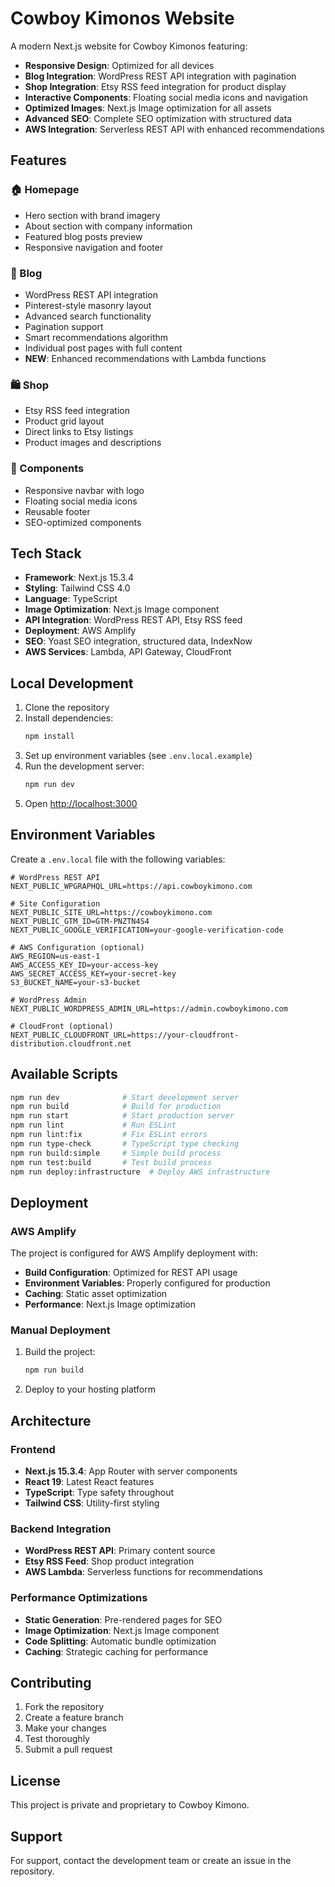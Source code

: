 # Cowboy Kimonos Website

A modern Next.js website for Cowboy Kimonos featuring:

- **Responsive Design**: Optimized for all devices
- **Blog Integration**: WordPress REST API integration with pagination
- **Shop Integration**: Etsy RSS feed integration for product display
- **Interactive Components**: Floating social media icons and navigation
- **Optimized Images**: Next.js Image optimization for all assets
- **Advanced SEO**: Complete SEO optimization with structured data
- **AWS Integration**: Serverless REST API with enhanced recommendations

## Features

### 🏠 Homepage
- Hero section with brand imagery
- About section with company information
- Featured blog posts preview
- Responsive navigation and footer

### 📝 Blog
- WordPress REST API integration
- Pinterest-style masonry layout
- Advanced search functionality
- Pagination support
- Smart recommendations algorithm
- Individual post pages with full content
- **NEW**: Enhanced recommendations with Lambda functions

### 🛍️ Shop
- Etsy RSS feed integration
- Product grid layout
- Direct links to Etsy listings
- Product images and descriptions

### 📱 Components
- Responsive navbar with logo
- Floating social media icons
- Reusable footer
- SEO-optimized components

## Tech Stack

- **Framework**: Next.js 15.3.4
- **Styling**: Tailwind CSS 4.0
- **Language**: TypeScript
- **Image Optimization**: Next.js Image component
- **API Integration**: WordPress REST API, Etsy RSS feed
- **Deployment**: AWS Amplify
- **SEO**: Yoast SEO integration, structured data, IndexNow
- **AWS Services**: Lambda, API Gateway, CloudFront

## Local Development

1. Clone the repository
2. Install dependencies:
   ```bash
   npm install
   ```
3. Set up environment variables (see `.env.local.example`)
4. Run the development server:
   ```bash
   npm run dev
   ```
5. Open [http://localhost:3000](http://localhost:3000)

## Environment Variables

Create a `.env.local` file with the following variables:

```env
# WordPress REST API
NEXT_PUBLIC_WPGRAPHQL_URL=https://api.cowboykimono.com

# Site Configuration
NEXT_PUBLIC_SITE_URL=https://cowboykimono.com
NEXT_PUBLIC_GTM_ID=GTM-PNZTN4S4
NEXT_PUBLIC_GOOGLE_VERIFICATION=your-google-verification-code

# AWS Configuration (optional)
AWS_REGION=us-east-1
AWS_ACCESS_KEY_ID=your-access-key
AWS_SECRET_ACCESS_KEY=your-secret-key
S3_BUCKET_NAME=your-s3-bucket

# WordPress Admin
NEXT_PUBLIC_WORDPRESS_ADMIN_URL=https://admin.cowboykimono.com

# CloudFront (optional)
NEXT_PUBLIC_CLOUDFRONT_URL=https://your-cloudfront-distribution.cloudfront.net
```

## Available Scripts

```bash
npm run dev              # Start development server
npm run build            # Build for production
npm run start            # Start production server
npm run lint             # Run ESLint
npm run lint:fix         # Fix ESLint errors
npm run type-check       # TypeScript type checking
npm run build:simple     # Simple build process
npm run test:build       # Test build process
npm run deploy:infrastructure  # Deploy AWS infrastructure
```

## Deployment

### AWS Amplify

The project is configured for AWS Amplify deployment with:

- **Build Configuration**: Optimized for REST API usage
- **Environment Variables**: Properly configured for production
- **Caching**: Static asset optimization
- **Performance**: Next.js Image optimization

### Manual Deployment

1. Build the project:
   ```bash
   npm run build
   ```

2. Deploy to your hosting platform

## Architecture

### Frontend
- **Next.js 15.3.4**: App Router with server components
- **React 19**: Latest React features
- **TypeScript**: Type safety throughout
- **Tailwind CSS**: Utility-first styling

### Backend Integration
- **WordPress REST API**: Primary content source
- **Etsy RSS Feed**: Shop product integration
- **AWS Lambda**: Serverless functions for recommendations

### Performance Optimizations
- **Static Generation**: Pre-rendered pages for SEO
- **Image Optimization**: Next.js Image component
- **Code Splitting**: Automatic bundle optimization
- **Caching**: Strategic caching for performance

## Contributing

1. Fork the repository
2. Create a feature branch
3. Make your changes
4. Test thoroughly
5. Submit a pull request

## License

This project is private and proprietary to Cowboy Kimono.

## Support

For support, contact the development team or create an issue in the repository.
